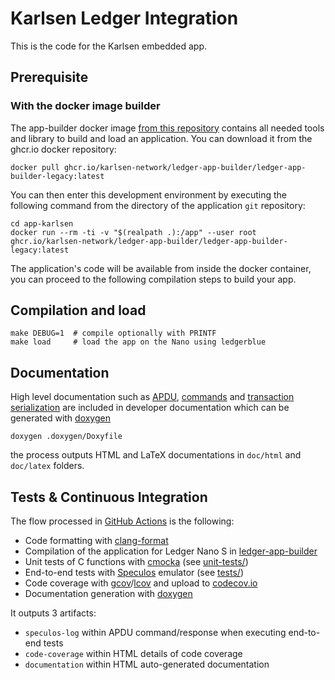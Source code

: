 # Karlsen Ledger Integration

This is the code for the Karlsen embedded app.

## Prerequisite

### With the docker image builder

The app-builder docker image [from this repository](https://github.com/karlsen-network/ledger-app-builder) contains all needed tools and library to build and load an application.
You can download it from the ghcr.io docker repository:

```shell
docker pull ghcr.io/karlsen-network/ledger-app-builder/ledger-app-builder-legacy:latest
```

You can then enter this development environment by executing the following command from the directory of the application `git` repository:

```shell
cd app-karlsen
docker run --rm -ti -v "$(realpath .):/app" --user root ghcr.io/karlsen-network/ledger-app-builder/ledger-app-builder-legacy:latest
```

The application's code will be available from inside the docker container, you can proceed to the following compilation steps to build your app.

## Compilation and load

```shell
make DEBUG=1  # compile optionally with PRINTF
make load     # load the app on the Nano using ledgerblue
```

## Documentation

High level documentation such as [APDU](doc/APDU.md), [commands](doc/COMMANDS.md) and [transaction serialization](doc/TRANSACTION.md) are included in developer documentation which can be generated with [doxygen](https://www.doxygen.nl)

```shell
doxygen .doxygen/Doxyfile
```

the process outputs HTML and LaTeX documentations in `doc/html` and `doc/latex` folders.

## Tests & Continuous Integration

The flow processed in [GitHub Actions](https://github.com/features/actions) is the following:

- Code formatting with [clang-format](http://clang.llvm.org/docs/ClangFormat.html)
- Compilation of the application for Ledger Nano S in [ledger-app-builder](https://github.com/gonner22/ledger-app-builder)
- Unit tests of C functions with [cmocka](https://cmocka.org/) (see [unit-tests/](unit-tests/))
- End-to-end tests with [Speculos](https://github.com/LedgerHQ/speculos) emulator (see [tests/](tests/))
- Code coverage with [gcov](https://gcc.gnu.org/onlinedocs/gcc/Gcov.html)/[lcov](http://ltp.sourceforge.net/coverage/lcov.php) and upload to [codecov.io](https://about.codecov.io)
- Documentation generation with [doxygen](https://www.doxygen.nl)

It outputs 3 artifacts:

- `speculos-log` within APDU command/response when executing end-to-end tests
- `code-coverage` within HTML details of code coverage
- `documentation` within HTML auto-generated documentation

